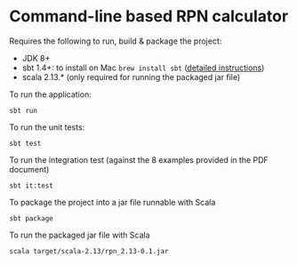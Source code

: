 # Command-line based RPN calculator

Requires the following to run, build & package the project:
- JDK 8+
- sbt 1.4+: to install on Mac ```brew install sbt``` ([detailed instructions](https://www.scala-sbt.org/1.x/docs/Installing-sbt-on-Mac.html))
- scala 2.13.* (only required for running the packaged jar file)

To run the application:
```
sbt run
```

To run the unit tests:
```
sbt test
```

To run the integration test (against the 8 examples provided in the PDF document)
```
sbt it:test
```

To package the project into a jar file runnable with Scala
```
sbt package
```

To run the packaged jar file with Scala
```
scala target/scala-2.13/rpn_2.13-0.1.jar
```

